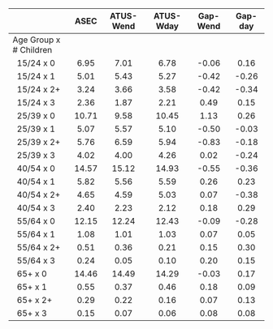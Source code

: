 
|                      |         ASEC |    ATUS-Wend |    ATUS-Wday |     Gap-Wend |      Gap-day |
| -------------------- | :----------: | :----------: | :----------: | :----------: | :----------: |
| Age Group x # Children |              |              |              |              |              |
| &nbsp;&nbsp;15/24 x 0 |         6.95 |         7.01 |         6.78 |        -0.06 |         0.16 |
| &nbsp;&nbsp;15/24 x 1 |         5.01 |         5.43 |         5.27 |        -0.42 |        -0.26 |
| &nbsp;&nbsp;15/24 x 2+ |         3.24 |         3.66 |         3.58 |        -0.42 |        -0.34 |
| &nbsp;&nbsp;15/24 x 3 |         2.36 |         1.87 |         2.21 |         0.49 |         0.15 |
| &nbsp;&nbsp;25/39 x 0 |        10.71 |         9.58 |        10.45 |         1.13 |         0.26 |
| &nbsp;&nbsp;25/39 x 1 |         5.07 |         5.57 |         5.10 |        -0.50 |        -0.03 |
| &nbsp;&nbsp;25/39 x 2+ |         5.76 |         6.59 |         5.94 |        -0.83 |        -0.18 |
| &nbsp;&nbsp;25/39 x 3 |         4.02 |         4.00 |         4.26 |         0.02 |        -0.24 |
| &nbsp;&nbsp;40/54 x 0 |        14.57 |        15.12 |        14.93 |        -0.55 |        -0.36 |
| &nbsp;&nbsp;40/54 x 1 |         5.82 |         5.56 |         5.59 |         0.26 |         0.23 |
| &nbsp;&nbsp;40/54 x 2+ |         4.65 |         4.59 |         5.03 |         0.07 |        -0.38 |
| &nbsp;&nbsp;40/54 x 3 |         2.40 |         2.23 |         2.12 |         0.18 |         0.29 |
| &nbsp;&nbsp;55/64 x 0 |        12.15 |        12.24 |        12.43 |        -0.09 |        -0.28 |
| &nbsp;&nbsp;55/64 x 1 |         1.08 |         1.01 |         1.03 |         0.07 |         0.05 |
| &nbsp;&nbsp;55/64 x 2+ |         0.51 |         0.36 |         0.21 |         0.15 |         0.30 |
| &nbsp;&nbsp;55/64 x 3 |         0.24 |         0.05 |         0.10 |         0.20 |         0.15 |
| &nbsp;&nbsp;65+ x 0  |        14.46 |        14.49 |        14.29 |        -0.03 |         0.17 |
| &nbsp;&nbsp;65+ x 1  |         0.55 |         0.37 |         0.46 |         0.18 |         0.09 |
| &nbsp;&nbsp;65+ x 2+ |         0.29 |         0.22 |         0.16 |         0.07 |         0.13 |
| &nbsp;&nbsp;65+ x 3  |         0.15 |         0.07 |         0.06 |         0.08 |         0.08 |

